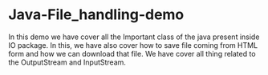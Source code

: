 # Java-File_handling-demo

In this demo we have cover all the Important class of the java present inside IO package.
In this, we have also cover how to save file coming from HTML form and how we can download that file.
We have cover all thing related to the OutputStream and InputStream.
